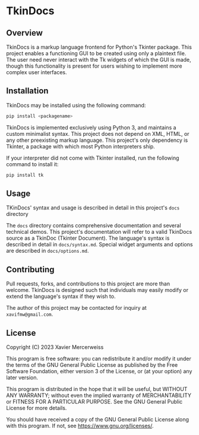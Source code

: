# TkinDocs 
## Overview
TkinDocs is a markup language frontend for Python's Tkinter package. This project enables a functioning GUI to be created using only a plaintext file. The user need never interact with the Tk widgets of which the GUI is made, though this functionality is present for users wishing to implement more complex user interfaces.

## Installation

TkinDocs may be installed using the following command:
```bash
pip install <packagename>
```

TkinDocs is implemented exclusively using Python 3, and maintains a custom minimalist syntax. This project does not depend on XML, HTML, or any other preexisting markup language. This project's only dependency is Tkinter, a package with which most Python interpreters ship. 

If your interpreter did not come with Tkinter installed, run the following command to install it:

```bash
pip install tk
```

## Usage

TKinDocs' syntax and usage is described in detail in this project's `docs` directory

The `docs` directory contains  comprehensive documentation and several technical demos. This project's documentation will refer to a valid TkinDocs source as a TkinDoc (Tkinter Document). The language's syntax is described in detail in `docs/syntax.md`. Special widget arguments and options are described in `docs/options.md`.

## Contributing

Pull requests, forks, and contributions to this project are more than welcome. TkinDocs is designed such that individuals may easily modify or extend the language's syntax if they wish to.

The author of this project may be contacted for inquiry at `xavifmw@gmail.com`.

## License

Copyright (C) 2023 Xavier Mercerweiss

 This program is free software: you can redistribute it and/or modify it under the terms of the GNU General Public License as published by the Free Software Foundation, either version 3 of the License, or (at your option) any later version.

This program is distributed in the hope that it will be useful, but WITHOUT ANY WARRANTY; without even the implied warranty of MERCHANTABILITY or FITNESS FOR A PARTICULAR PURPOSE.  See the GNU General Public License for more details.

You should have received a copy of the GNU General Public License along with this program.  If not, see <https://www.gnu.org/licenses/>.
